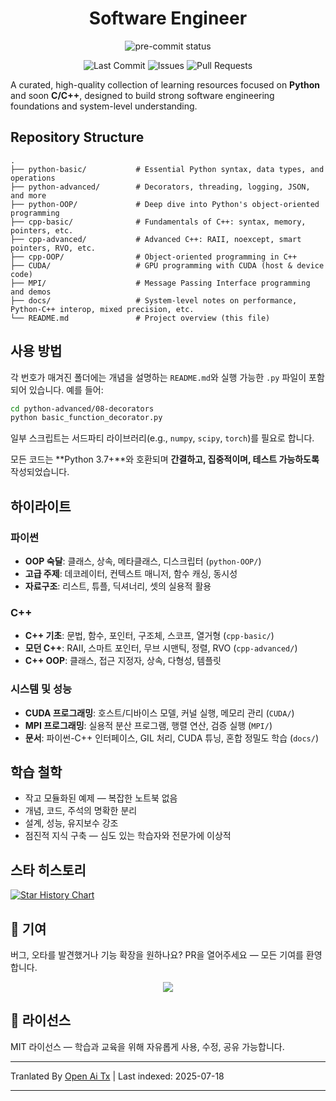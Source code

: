 <div align="center">
  <h1>Software Engineer</h1>
  <p>
    <img src="https://img.shields.io/github/actions/workflow/status/mrshaw01/software-engineer/pre-commit.yml?branch=main&label=pre-commit&logo=pre-commit&logoColor=white" alt="pre-commit status">
  </p>

  <p>
    <img src="https://img.shields.io/github/last-commit/mrshaw01/software-engineer" alt="Last Commit">
    <img src="https://img.shields.io/github/issues/mrshaw01/software-engineer" alt="Issues">
    <img src="https://img.shields.io/github/issues-pr/mrshaw01/software-engineer" alt="Pull Requests">
  </p>
</div>

A curated, high-quality collection of learning resources focused on **Python** and soon **C/C++**, designed to build strong software engineering foundations and system-level understanding.

## Repository Structure

```text
.
├── python-basic/           # Essential Python syntax, data types, and operations
├── python-advanced/        # Decorators, threading, logging, JSON, and more
├── python-OOP/             # Deep dive into Python's object-oriented programming
├── cpp-basic/              # Fundamentals of C++: syntax, memory, pointers, etc.
├── cpp-advanced/           # Advanced C++: RAII, noexcept, smart pointers, RVO, etc.
├── cpp-OOP/                # Object-oriented programming in C++
├── CUDA/                   # GPU programming with CUDA (host & device code)
├── MPI/                    # Message Passing Interface programming and demos
├── docs/                   # System-level notes on performance, Python-C++ interop, mixed precision, etc.
└── README.md               # Project overview (this file)
```
## 사용 방법

각 번호가 매겨진 폴더에는 개념을 설명하는 `README.md`와 실행 가능한 `.py` 파일이 포함되어 있습니다. 예를 들어:


```bash
cd python-advanced/08-decorators
python basic_function_decorator.py
```
일부 스크립트는 서드파티 라이브러리(e.g., `numpy`, `scipy`, `torch`)를 필요로 합니다.

모든 코드는 **Python 3.7+**와 호환되며 **간결하고, 집중적이며, 테스트 가능하도록** 작성되었습니다.

## 하이라이트

### 파이썬

- **OOP 숙달**: 클래스, 상속, 메타클래스, 디스크립터 (`python-OOP/`)
- **고급 주제**: 데코레이터, 컨텍스트 매니저, 함수 캐싱, 동시성
- **자료구조**: 리스트, 튜플, 딕셔너리, 셋의 실용적 활용

### C++

- **C++ 기초**: 문법, 함수, 포인터, 구조체, 스코프, 열거형 (`cpp-basic/`)
- **모던 C++**: RAII, 스마트 포인터, 무브 시맨틱, 정렬, RVO (`cpp-advanced/`)
- **C++ OOP**: 클래스, 접근 지정자, 상속, 다형성, 템플릿

### 시스템 및 성능

- **CUDA 프로그래밍**: 호스트/디바이스 모델, 커널 실행, 메모리 관리 (`CUDA/`)
- **MPI 프로그래밍**: 실용적 분산 프로그램, 행렬 연산, 검증 실행 (`MPI/`)
- **문서**: 파이썬-C++ 인터페이스, GIL 처리, CUDA 튜닝, 혼합 정밀도 학습 (`docs/`)

## 학습 철학

- 작고 모듈화된 예제 — 복잡한 노트북 없음
- 개념, 코드, 주석의 명확한 분리
- 설계, 성능, 유지보수 강조
- 점진적 지식 구축 — 심도 있는 학습자와 전문가에 이상적

## 스타 히스토리

<a href="https://www.star-history.com/#mrshaw01/software-engineer&Date">
 <picture>
   <source media="(prefers-color-scheme: dark)" srcset="https://api.star-history.com/svg?repos=mrshaw01/software-engineer&type=Date&theme=dark" />
   <source media="(prefers-color-scheme: light)" srcset="https://api.star-history.com/svg?repos=mrshaw01/software-engineer&type=Date" />
   <img alt="Star History Chart" src="https://api.star-history.com/svg?repos=mrshaw01/software-engineer&type=Date" />
 </picture>
</a>

## 🤝 기여

버그, 오타를 발견했거나 기능 확장을 원하나요? PR을 열어주세요 — 모든 기여를 환영합니다.

<p align="center">
  <a href="https://github.com/mrshaw01/software-engineer/graphs/contributors">
    <img src="https://contrib.rocks/image?repo=mrshaw01/software-engineer" />
  </a>
</p>

## 📄 라이선스

MIT 라이선스 — 학습과 교육을 위해 자유롭게 사용, 수정, 공유 가능합니다.



---

Tranlated By [Open Ai Tx](https://github.com/OpenAiTx/OpenAiTx) | Last indexed: 2025-07-18

---